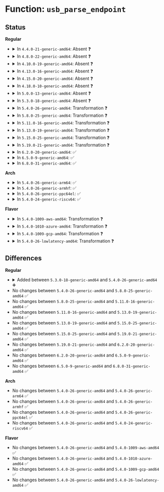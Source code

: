 # Function: <code>usb_parse_endpoint</code>

## Status
<b>Regular</b>
<ul>
<li>
<details>
<summary>In <code>4.4.0-21-generic-amd64</code>: Absent ❓</summary>

```json
{
  "name": "usb_parse_endpoint",
  "collision_type": "Unique Static",
  "inline_type": "Full",
  "funcs": [
    {
      "addr": 18446744071585226800,
      "name": "usb_parse_endpoint",
      "external": false,
      "loc": "drivers/usb/core/config.c:174",
      "file": "drivers/usb/core/config.c",
      "inline": "not declared, inlined",
      "caller_inline": [
        "drivers/usb/core/config.c:usb_parse_configuration"
      ],
      "caller_func": []
    }
  ],
  "symbols": []
}
```
</details>
</li>
<li>
<details>
<summary>In <code>4.8.0-22-generic-amd64</code>: Absent ❓</summary>

```json
{
  "name": "usb_parse_endpoint",
  "collision_type": "Unique Static",
  "inline_type": "Full",
  "funcs": [
    {
      "addr": 18446744071585619863,
      "name": "usb_parse_endpoint",
      "external": false,
      "loc": "drivers/usb/core/config.c:199",
      "file": "drivers/usb/core/config.c",
      "inline": "not declared, inlined",
      "caller_inline": [
        "drivers/usb/core/config.c:usb_parse_configuration"
      ],
      "caller_func": []
    }
  ],
  "symbols": []
}
```
</details>
</li>
<li>
<details>
<summary>In <code>4.10.0-19-generic-amd64</code>: Absent ❓</summary>

```json
{
  "name": "usb_parse_endpoint",
  "collision_type": "Unique Static",
  "inline_type": "Full",
  "funcs": [
    {
      "addr": 18446744071585807416,
      "name": "usb_parse_endpoint",
      "external": false,
      "loc": "drivers/usb/core/config.c:204",
      "file": "drivers/usb/core/config.c",
      "inline": "not declared, inlined",
      "caller_inline": [
        "drivers/usb/core/config.c:usb_parse_configuration"
      ],
      "caller_func": []
    }
  ],
  "symbols": []
}
```
</details>
</li>
<li>
<details>
<summary>In <code>4.13.0-16-generic-amd64</code>: Absent ❓</summary>

```json
{
  "name": "usb_parse_endpoint",
  "collision_type": "Unique Static",
  "inline_type": "Full",
  "funcs": [
    {
      "addr": 18446744071585892927,
      "name": "usb_parse_endpoint",
      "external": false,
      "loc": "drivers/usb/core/config.c:204",
      "file": "drivers/usb/core/config.c",
      "inline": "not declared, inlined",
      "caller_inline": [
        "drivers/usb/core/config.c:usb_parse_configuration"
      ],
      "caller_func": []
    }
  ],
  "symbols": []
}
```
</details>
</li>
<li>
<details>
<summary>In <code>4.15.0-20-generic-amd64</code>: Absent ❓</summary>

```json
{
  "name": "usb_parse_endpoint",
  "collision_type": "Unique Static",
  "inline_type": "Full",
  "funcs": [
    {
      "addr": 18446744071586333520,
      "name": "usb_parse_endpoint",
      "external": false,
      "loc": "drivers/usb/core/config.c:204",
      "file": "drivers/usb/core/config.c",
      "inline": "not declared, inlined",
      "caller_inline": [
        "drivers/usb/core/config.c:usb_parse_configuration"
      ],
      "caller_func": []
    }
  ],
  "symbols": []
}
```
</details>
</li>
<li>
<details>
<summary>In <code>4.18.0-10-generic-amd64</code>: Absent ❓</summary>

```json
{
  "name": "usb_parse_endpoint",
  "collision_type": "Unique Static",
  "inline_type": "Full",
  "funcs": [
    {
      "addr": 18446744071586591857,
      "name": "usb_parse_endpoint",
      "external": false,
      "loc": "drivers/usb/core/config.c:206",
      "file": "drivers/usb/core/config.c",
      "inline": "not declared, inlined",
      "caller_inline": [
        "drivers/usb/core/config.c:usb_parse_configuration"
      ],
      "caller_func": []
    }
  ],
  "symbols": []
}
```
</details>
</li>
<li>
<details>
<summary>In <code>5.0.0-13-generic-amd64</code>: Absent ❓</summary>

```json
{
  "name": "usb_parse_endpoint",
  "collision_type": "Unique Static",
  "inline_type": "Full",
  "funcs": [
    {
      "addr": 18446744071586740913,
      "name": "usb_parse_endpoint",
      "external": false,
      "loc": "drivers/usb/core/config.c:206",
      "file": "drivers/usb/core/config.c",
      "inline": "not declared, inlined",
      "caller_inline": [
        "drivers/usb/core/config.c:usb_parse_configuration"
      ],
      "caller_func": []
    }
  ],
  "symbols": []
}
```
</details>
</li>
<li>
<details>
<summary>In <code>5.3.0-18-generic-amd64</code>: Absent ❓</summary>

```json
{
  "name": "usb_parse_endpoint",
  "collision_type": "Unique Static",
  "inline_type": "Selective",
  "funcs": [
    {
      "addr": 0,
      "name": "usb_parse_endpoint",
      "external": false,
      "loc": "drivers/usb/core/config.c:206",
      "file": "drivers/usb/core/config.c",
      "inline": "not declared, inlined",
      "caller_inline": [],
      "caller_func": [
        "drivers/usb/core/config.c:usb_parse_configuration"
      ]
    }
  ],
  "symbols": [
    {
      "addr": 18446744071586994160,
      "name": "usb_parse_endpoint.isra.0",
      "section": ".text",
      "bind": "STB_LOCAL",
      "size": 1505
    },
    {
      "addr": 18446744071586999333,
      "name": "usb_parse_endpoint.isra.0.cold",
      "section": ".text",
      "bind": "STB_LOCAL",
      "size": 1054
    }
  ]
}
```
</details>
</li>
<li>
<details>
<summary>In <code>5.4.0-26-generic-amd64</code>: Transformation ❓</summary>

```c
int usb_parse_endpoint(struct device * ddev, int cfgno, struct usb_host_config * config, int inum, int asnum, struct usb_host_interface * ifp, int num_ep, unsigned char * buffer, int size)
```

```json
{
  "name": "usb_parse_endpoint",
  "collision_type": "Unique Static",
  "inline_type": "No",
  "funcs": [
    {
      "addr": 0,
      "name": "usb_parse_endpoint",
      "external": false,
      "loc": "drivers/usb/core/config.c:254",
      "file": "drivers/usb/core/config.c",
      "inline": "seen, unknown",
      "caller_inline": [],
      "caller_func": [
        "drivers/usb/core/config.c:usb_parse_configuration"
      ]
    }
  ],
  "symbols": [
    {
      "addr": 18446744071587193232,
      "name": "usb_parse_endpoint",
      "section": ".text",
      "bind": "STB_LOCAL",
      "size": 1828
    },
    {
      "addr": 18446744071587198613,
      "name": "usb_parse_endpoint.cold",
      "section": ".text",
      "bind": "STB_LOCAL",
      "size": 1105
    }
  ]
}
```
</details>
</li>
<li>
<details>
<summary>In <code>5.8.0-25-generic-amd64</code>: Transformation ❓</summary>

```c
int usb_parse_endpoint(struct device * ddev, int cfgno, struct usb_host_config * config, int inum, int asnum, struct usb_host_interface * ifp, int num_ep, unsigned char * buffer, int size)
```

```json
{
  "name": "usb_parse_endpoint",
  "collision_type": "Unique Static",
  "inline_type": "No",
  "funcs": [
    {
      "addr": 0,
      "name": "usb_parse_endpoint",
      "external": false,
      "loc": "drivers/usb/core/config.c:254",
      "file": "drivers/usb/core/config.c",
      "inline": "seen, unknown",
      "caller_inline": [],
      "caller_func": [
        "drivers/usb/core/config.c:usb_parse_interface"
      ]
    }
  ],
  "symbols": [
    {
      "addr": 18446744071588045680,
      "name": "usb_parse_endpoint",
      "section": ".text",
      "bind": "STB_LOCAL",
      "size": 1383
    },
    {
      "addr": 18446744071588051456,
      "name": "usb_parse_endpoint.cold",
      "section": ".text",
      "bind": "STB_LOCAL",
      "size": 540
    }
  ]
}
```
</details>
</li>
<li>
<details>
<summary>In <code>5.11.0-16-generic-amd64</code>: Transformation ❓</summary>

```c
int usb_parse_endpoint(struct device * ddev, int cfgno, struct usb_host_config * config, int inum, int asnum, struct usb_host_interface * ifp, int num_ep, unsigned char * buffer, int size)
```

```json
{
  "name": "usb_parse_endpoint",
  "collision_type": "Unique Static",
  "inline_type": "No",
  "funcs": [
    {
      "addr": 0,
      "name": "usb_parse_endpoint",
      "external": false,
      "loc": "drivers/usb/core/config.c:254",
      "file": "drivers/usb/core/config.c",
      "inline": "seen, unknown",
      "caller_inline": [],
      "caller_func": [
        "drivers/usb/core/config.c:usb_parse_interface"
      ]
    }
  ],
  "symbols": [
    {
      "addr": 18446744071588093872,
      "name": "usb_parse_endpoint",
      "section": ".text",
      "bind": "STB_LOCAL",
      "size": 1384
    },
    {
      "addr": 18446744071591548758,
      "name": "usb_parse_endpoint.cold",
      "section": ".text",
      "bind": "STB_LOCAL",
      "size": 512
    }
  ]
}
```
</details>
</li>
<li>
<details>
<summary>In <code>5.13.0-19-generic-amd64</code>: Transformation ❓</summary>

```c
int usb_parse_endpoint(struct device * ddev, int cfgno, struct usb_host_config * config, int inum, int asnum, struct usb_host_interface * ifp, int num_ep, unsigned char * buffer, int size)
```

```json
{
  "name": "usb_parse_endpoint",
  "collision_type": "Unique Static",
  "inline_type": "No",
  "funcs": [
    {
      "addr": 0,
      "name": "usb_parse_endpoint",
      "external": false,
      "loc": "drivers/usb/core/config.c:254",
      "file": "drivers/usb/core/config.c",
      "inline": "seen, unknown",
      "caller_inline": [],
      "caller_func": [
        "drivers/usb/core/config.c:usb_parse_interface"
      ]
    }
  ],
  "symbols": [
    {
      "addr": 18446744071587976368,
      "name": "usb_parse_endpoint",
      "section": ".text",
      "bind": "STB_LOCAL",
      "size": 1540
    },
    {
      "addr": 18446744071591491096,
      "name": "usb_parse_endpoint.cold",
      "section": ".text",
      "bind": "STB_LOCAL",
      "size": 533
    }
  ]
}
```
</details>
</li>
<li>
<details>
<summary>In <code>5.15.0-25-generic-amd64</code>: Transformation ❓</summary>

```c
int usb_parse_endpoint(struct device * ddev, int cfgno, struct usb_host_config * config, int inum, int asnum, struct usb_host_interface * ifp, int num_ep, unsigned char * buffer, int size)
```

```json
{
  "name": "usb_parse_endpoint",
  "collision_type": "Unique Static",
  "inline_type": "No",
  "funcs": [
    {
      "addr": 0,
      "name": "usb_parse_endpoint",
      "external": false,
      "loc": "drivers/usb/core/config.c:254",
      "file": "drivers/usb/core/config.c",
      "inline": "seen, unknown",
      "caller_inline": [],
      "caller_func": [
        "drivers/usb/core/config.c:usb_parse_interface"
      ]
    }
  ],
  "symbols": [
    {
      "addr": 18446744071588588080,
      "name": "usb_parse_endpoint",
      "section": ".text",
      "bind": "STB_LOCAL",
      "size": 1520
    },
    {
      "addr": 18446744071592568761,
      "name": "usb_parse_endpoint.cold",
      "section": ".text",
      "bind": "STB_LOCAL",
      "size": 434
    }
  ]
}
```
</details>
</li>
<li>
<details>
<summary>In <code>5.19.0-21-generic-amd64</code>: Transformation ❓</summary>

```c
int usb_parse_endpoint(struct device * ddev, int cfgno, struct usb_host_config * config, int inum, int asnum, struct usb_host_interface * ifp, int num_ep, unsigned char * buffer, int size)
```

```json
{
  "name": "usb_parse_endpoint",
  "collision_type": "Unique Static",
  "inline_type": "No",
  "funcs": [
    {
      "addr": 0,
      "name": "usb_parse_endpoint",
      "external": false,
      "loc": "drivers/usb/core/config.c:254",
      "file": "drivers/usb/core/config.c",
      "inline": "seen, unknown",
      "caller_inline": [],
      "caller_func": [
        "drivers/usb/core/config.c:usb_parse_interface"
      ]
    }
  ],
  "symbols": [
    {
      "addr": 18446744071590000512,
      "name": "usb_parse_endpoint",
      "section": ".text",
      "bind": "STB_LOCAL",
      "size": 1633
    },
    {
      "addr": 18446744071594447776,
      "name": "usb_parse_endpoint.cold",
      "section": ".text",
      "bind": "STB_LOCAL",
      "size": 470
    }
  ]
}
```
</details>
</li>
<li>
<details>
<summary>In <code>6.2.0-20-generic-amd64</code>: ✅</summary>

```c
int usb_parse_endpoint(struct device * ddev, int cfgno, struct usb_host_config * config, int inum, int asnum, struct usb_host_interface * ifp, int num_ep, unsigned char * buffer, int size)
```

```json
{
  "name": "usb_parse_endpoint",
  "collision_type": "Unique Static",
  "inline_type": "No",
  "funcs": [
    {
      "addr": 18446744071591597488,
      "name": "usb_parse_endpoint",
      "external": false,
      "loc": "drivers/usb/core/config.c:254",
      "file": "drivers/usb/core/config.c",
      "inline": "seen, unknown",
      "caller_inline": [],
      "caller_func": [
        "drivers/usb/core/config.c:usb_parse_interface"
      ]
    }
  ],
  "symbols": [
    {
      "addr": 18446744071591597488,
      "name": "usb_parse_endpoint",
      "section": ".text",
      "bind": "STB_LOCAL",
      "size": 2152
    }
  ]
}
```
</details>
</li>
<li>
<details>
<summary>In <code>6.5.0-9-generic-amd64</code>: ✅</summary>

```c
int usb_parse_endpoint(struct device * ddev, int cfgno, struct usb_host_config * config, int inum, int asnum, struct usb_host_interface * ifp, int num_ep, unsigned char * buffer, int size)
```

```json
{
  "name": "usb_parse_endpoint",
  "collision_type": "Unique Static",
  "inline_type": "No",
  "funcs": [
    {
      "addr": 18446744071592019328,
      "name": "usb_parse_endpoint",
      "external": false,
      "loc": "drivers/usb/core/config.c:254",
      "file": "drivers/usb/core/config.c",
      "inline": "seen, unknown",
      "caller_inline": [],
      "caller_func": [
        "drivers/usb/core/config.c:usb_parse_interface"
      ]
    }
  ],
  "symbols": [
    {
      "addr": 18446744071592019328,
      "name": "usb_parse_endpoint",
      "section": ".text",
      "bind": "STB_LOCAL",
      "size": 2139
    }
  ]
}
```
</details>
</li>
<li>
<details>
<summary>In <code>6.8.0-31-generic-amd64</code>: ✅</summary>

```c
int usb_parse_endpoint(struct device * ddev, int cfgno, struct usb_host_config * config, int inum, int asnum, struct usb_host_interface * ifp, int num_ep, unsigned char * buffer, int size)
```

```json
{
  "name": "usb_parse_endpoint",
  "collision_type": "Unique Static",
  "inline_type": "No",
  "funcs": [
    {
      "addr": 18446744071592759600,
      "name": "usb_parse_endpoint",
      "external": false,
      "loc": "drivers/usb/core/config.c:254",
      "file": "drivers/usb/core/config.c",
      "inline": "seen, unknown",
      "caller_inline": [],
      "caller_func": [
        "drivers/usb/core/config.c:usb_parse_interface"
      ]
    }
  ],
  "symbols": [
    {
      "addr": 18446744071592759600,
      "name": "usb_parse_endpoint",
      "section": ".text",
      "bind": "STB_LOCAL",
      "size": 2139
    }
  ]
}
```
</details>
</li>
</ul>
<b>Arch</b>
<ul>
<li>
<details>
<summary>In <code>5.4.0-26-generic-arm64</code>: ✅</summary>

```c
int usb_parse_endpoint(struct device * ddev, int cfgno, struct usb_host_config * config, int inum, int asnum, struct usb_host_interface * ifp, int num_ep, unsigned char * buffer, int size)
```

```json
{
  "name": "usb_parse_endpoint",
  "collision_type": "Unique Static",
  "inline_type": "No",
  "funcs": [
    {
      "addr": 18446603336500277712,
      "name": "usb_parse_endpoint",
      "external": false,
      "loc": "drivers/usb/core/config.c:254",
      "file": "drivers/usb/core/config.c",
      "inline": "seen, unknown",
      "caller_inline": [],
      "caller_func": [
        "drivers/usb/core/config.c:usb_parse_configuration"
      ]
    }
  ],
  "symbols": [
    {
      "addr": 18446603336500277712,
      "name": "usb_parse_endpoint",
      "section": ".text",
      "bind": "STB_LOCAL",
      "size": 2576
    }
  ]
}
```
</details>
</li>
<li>
<details>
<summary>In <code>5.4.0-26-generic-armhf</code>: ✅</summary>

```c
int usb_parse_endpoint(struct device * ddev, int cfgno, struct usb_host_config * config, int inum, int asnum, struct usb_host_interface * ifp, int num_ep, unsigned char * buffer, int size)
```

```json
{
  "name": "usb_parse_endpoint",
  "collision_type": "Unique Static",
  "inline_type": "No",
  "funcs": [
    {
      "addr": 3232747836,
      "name": "usb_parse_endpoint",
      "external": false,
      "loc": "drivers/usb/core/config.c:254",
      "file": "drivers/usb/core/config.c",
      "inline": "seen, unknown",
      "caller_inline": [],
      "caller_func": [
        "drivers/usb/core/config.c:usb_parse_configuration"
      ]
    }
  ],
  "symbols": [
    {
      "addr": 3232747836,
      "name": "usb_parse_endpoint",
      "section": ".text",
      "bind": "STB_LOCAL",
      "size": 2724
    }
  ]
}
```
</details>
</li>
<li>
<details>
<summary>In <code>5.4.0-26-generic-ppc64el</code>: ✅</summary>

```c
int usb_parse_endpoint(struct device * ddev, int cfgno, struct usb_host_config * config, int inum, int asnum, struct usb_host_interface * ifp, int num_ep, unsigned char * buffer, int size)
```

```json
{
  "name": "usb_parse_endpoint",
  "collision_type": "Unique Static",
  "inline_type": "No",
  "funcs": [
    {
      "addr": 13835058055293578448,
      "name": "usb_parse_endpoint",
      "external": false,
      "loc": "drivers/usb/core/config.c:254",
      "file": "drivers/usb/core/config.c",
      "inline": "seen, unknown",
      "caller_inline": [],
      "caller_func": [
        "drivers/usb/core/config.c:usb_parse_configuration"
      ]
    }
  ],
  "symbols": [
    {
      "addr": 13835058055293578448,
      "name": "usb_parse_endpoint",
      "section": ".text",
      "bind": "STB_LOCAL",
      "size": 3104
    }
  ]
}
```
</details>
</li>
<li>
<details>
<summary>In <code>5.4.0-24-generic-riscv64</code>: ✅</summary>

```c
int usb_parse_endpoint(struct device * ddev, int cfgno, struct usb_host_config * config, int inum, int asnum, struct usb_host_interface * ifp, int num_ep, unsigned char * buffer, int size)
```

```json
{
  "name": "usb_parse_endpoint",
  "collision_type": "Unique Static",
  "inline_type": "No",
  "funcs": [
    {
      "addr": 18446743936277188344,
      "name": "usb_parse_endpoint",
      "external": false,
      "loc": "drivers/usb/core/config.c:254",
      "file": "drivers/usb/core/config.c",
      "inline": "seen, unknown",
      "caller_inline": [],
      "caller_func": [
        "drivers/usb/core/config.c:usb_parse_configuration"
      ]
    }
  ],
  "symbols": [
    {
      "addr": 18446743936277188344,
      "name": "usb_parse_endpoint",
      "section": ".text",
      "bind": "STB_LOCAL",
      "size": 2438
    }
  ]
}
```
</details>
</li>
</ul>
<b>Flavor</b>
<ul>
<li>
<details>
<summary>In <code>5.4.0-1009-aws-amd64</code>: Transformation ❓</summary>

```c
int usb_parse_endpoint(struct device * ddev, int cfgno, struct usb_host_config * config, int inum, int asnum, struct usb_host_interface * ifp, int num_ep, unsigned char * buffer, int size)
```

```json
{
  "name": "usb_parse_endpoint",
  "collision_type": "Unique Static",
  "inline_type": "No",
  "funcs": [
    {
      "addr": 0,
      "name": "usb_parse_endpoint",
      "external": false,
      "loc": "drivers/usb/core/config.c:254",
      "file": "drivers/usb/core/config.c",
      "inline": "seen, unknown",
      "caller_inline": [],
      "caller_func": [
        "drivers/usb/core/config.c:usb_parse_configuration"
      ]
    }
  ],
  "symbols": [
    {
      "addr": 18446744071586899312,
      "name": "usb_parse_endpoint",
      "section": ".text",
      "bind": "STB_LOCAL",
      "size": 1828
    },
    {
      "addr": 18446744071586904693,
      "name": "usb_parse_endpoint.cold",
      "section": ".text",
      "bind": "STB_LOCAL",
      "size": 1105
    }
  ]
}
```
</details>
</li>
<li>
<details>
<summary>In <code>5.4.0-1010-azure-amd64</code>: Transformation ❓</summary>

```c
int usb_parse_endpoint(struct device * ddev, int cfgno, struct usb_host_config * config, int inum, int asnum, struct usb_host_interface * ifp, int num_ep, unsigned char * buffer, int size)
```

```json
{
  "name": "usb_parse_endpoint",
  "collision_type": "Unique Static",
  "inline_type": "No",
  "funcs": [
    {
      "addr": 0,
      "name": "usb_parse_endpoint",
      "external": false,
      "loc": "drivers/usb/core/config.c:254",
      "file": "drivers/usb/core/config.c",
      "inline": "seen, unknown",
      "caller_inline": [],
      "caller_func": [
        "drivers/usb/core/config.c:usb_parse_configuration"
      ]
    }
  ],
  "symbols": [
    {
      "addr": 18446744071586840432,
      "name": "usb_parse_endpoint",
      "section": ".text",
      "bind": "STB_LOCAL",
      "size": 1828
    },
    {
      "addr": 18446744071586845813,
      "name": "usb_parse_endpoint.cold",
      "section": ".text",
      "bind": "STB_LOCAL",
      "size": 1105
    }
  ]
}
```
</details>
</li>
<li>
<details>
<summary>In <code>5.4.0-1009-gcp-amd64</code>: Transformation ❓</summary>

```c
int usb_parse_endpoint(struct device * ddev, int cfgno, struct usb_host_config * config, int inum, int asnum, struct usb_host_interface * ifp, int num_ep, unsigned char * buffer, int size)
```

```json
{
  "name": "usb_parse_endpoint",
  "collision_type": "Unique Static",
  "inline_type": "No",
  "funcs": [
    {
      "addr": 0,
      "name": "usb_parse_endpoint",
      "external": false,
      "loc": "drivers/usb/core/config.c:254",
      "file": "drivers/usb/core/config.c",
      "inline": "seen, unknown",
      "caller_inline": [],
      "caller_func": [
        "drivers/usb/core/config.c:usb_parse_configuration"
      ]
    }
  ],
  "symbols": [
    {
      "addr": 18446744071587147792,
      "name": "usb_parse_endpoint",
      "section": ".text",
      "bind": "STB_LOCAL",
      "size": 1828
    },
    {
      "addr": 18446744071587153173,
      "name": "usb_parse_endpoint.cold",
      "section": ".text",
      "bind": "STB_LOCAL",
      "size": 1105
    }
  ]
}
```
</details>
</li>
<li>
<details>
<summary>In <code>5.4.0-26-lowlatency-amd64</code>: Transformation ❓</summary>

```c
int usb_parse_endpoint(struct device * ddev, int cfgno, struct usb_host_config * config, int inum, int asnum, struct usb_host_interface * ifp, int num_ep, unsigned char * buffer, int size)
```

```json
{
  "name": "usb_parse_endpoint",
  "collision_type": "Unique Static",
  "inline_type": "No",
  "funcs": [
    {
      "addr": 0,
      "name": "usb_parse_endpoint",
      "external": false,
      "loc": "drivers/usb/core/config.c:254",
      "file": "drivers/usb/core/config.c",
      "inline": "seen, unknown",
      "caller_inline": [],
      "caller_func": [
        "drivers/usb/core/config.c:usb_parse_configuration"
      ]
    }
  ],
  "symbols": [
    {
      "addr": 18446744071587254864,
      "name": "usb_parse_endpoint",
      "section": ".text",
      "bind": "STB_LOCAL",
      "size": 1828
    },
    {
      "addr": 18446744071587260245,
      "name": "usb_parse_endpoint.cold",
      "section": ".text",
      "bind": "STB_LOCAL",
      "size": 1105
    }
  ]
}
```
</details>
</li>
</ul>

## Differences
<b>Regular</b>
<ul>
<li>
<details>
<summary>Added between <code>5.3.0-18-generic-amd64</code> and <code>5.4.0-26-generic-amd64</code> ➕</summary>

```c
int usb_parse_endpoint(struct device * ddev, int cfgno, struct usb_host_config * config, int inum, int asnum, struct usb_host_interface * ifp, int num_ep, unsigned char * buffer, int size)
```
</details>
</li>
<li>
No changes between <code>5.4.0-26-generic-amd64</code> and <code>5.8.0-25-generic-amd64</code> ✅
</li>
<li>
No changes between <code>5.8.0-25-generic-amd64</code> and <code>5.11.0-16-generic-amd64</code> ✅
</li>
<li>
No changes between <code>5.11.0-16-generic-amd64</code> and <code>5.13.0-19-generic-amd64</code> ✅
</li>
<li>
No changes between <code>5.13.0-19-generic-amd64</code> and <code>5.15.0-25-generic-amd64</code> ✅
</li>
<li>
No changes between <code>5.15.0-25-generic-amd64</code> and <code>5.19.0-21-generic-amd64</code> ✅
</li>
<li>
No changes between <code>5.19.0-21-generic-amd64</code> and <code>6.2.0-20-generic-amd64</code> ✅
</li>
<li>
No changes between <code>6.2.0-20-generic-amd64</code> and <code>6.5.0-9-generic-amd64</code> ✅
</li>
<li>
No changes between <code>6.5.0-9-generic-amd64</code> and <code>6.8.0-31-generic-amd64</code> ✅
</li>
</ul>
<b>Arch</b>
<ul>
<li>
No changes between <code>5.4.0-26-generic-amd64</code> and <code>5.4.0-26-generic-arm64</code> ✅
</li>
<li>
No changes between <code>5.4.0-26-generic-amd64</code> and <code>5.4.0-26-generic-armhf</code> ✅
</li>
<li>
No changes between <code>5.4.0-26-generic-amd64</code> and <code>5.4.0-26-generic-ppc64el</code> ✅
</li>
<li>
No changes between <code>5.4.0-26-generic-amd64</code> and <code>5.4.0-24-generic-riscv64</code> ✅
</li>
</ul>
<b>Flavor</b>
<ul>
<li>
No changes between <code>5.4.0-26-generic-amd64</code> and <code>5.4.0-1009-aws-amd64</code> ✅
</li>
<li>
No changes between <code>5.4.0-26-generic-amd64</code> and <code>5.4.0-1010-azure-amd64</code> ✅
</li>
<li>
No changes between <code>5.4.0-26-generic-amd64</code> and <code>5.4.0-1009-gcp-amd64</code> ✅
</li>
<li>
No changes between <code>5.4.0-26-generic-amd64</code> and <code>5.4.0-26-lowlatency-amd64</code> ✅
</li>
</ul>
